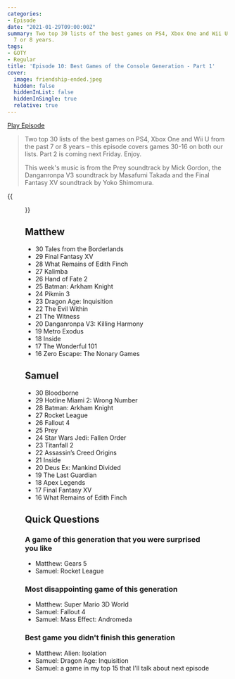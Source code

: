 ```yaml
---
categories:
- Episode
date: "2021-01-29T09:00:00Z"
summary: Two top 30 lists of the best games on PS4, Xbox One and Wii U from the past
  7 or 8 years.
tags:
- GOTY
- Regular
title: 'Episode 10: Best Games of the Console Generation - Part 1'
cover: 
  image: friendship-ended.jpeg
  hidden: false
  hiddenInList: false
  hiddenInSingle: true
  relative: true
---
```


[Play Episode](https://shows.acast.com/the-back-page-a-video-games-podcast/episodes/6249ec71be92a6001320e9d0)
> Two top 30 lists of the best games on PS4, Xbox One and Wii U from the past 7 or 8 years – this episode covers games 30-16 on both our lists. Part 2 is coming next Friday. Enjoy.
>
> This week's music is from the Prey soundtrack by Mick Gordon, the Danganronpa V3 soundtrack by Masafumi Takada and the Final Fantasy XV soundtrack by Yoko Shimomura.

{{<figure 
    src="friendship-ended.jpeg"
    alt="Friendship Ended" >}}

## Matthew

- 30 Tales from the Borderlands
- 29 Final Fantasy XV
- 28 What Remains of Edith Finch
- 27 Kalimba
- 26 Hand of Fate 2
- 25 Batman: Arkham Knight
- 24 Pikmin 3
- 23 Dragon Age: Inquisition
- 22 The Evil Within
- 21 The Witness
- 20 Danganronpa V3: Killing Harmony
- 19 Metro Exodus
- 18 Inside
- 17 The Wonderful 101
- 16 Zero Escape: The Nonary Games

## Samuel

- 30 Bloodborne
- 29 Hotline Miami 2: Wrong Number
- 28 Batman: Arkham Knight
- 27 Rocket League
- 26 Fallout 4
- 25 Prey
- 24 Star Wars Jedi: Fallen Order
- 23 Titanfall 2
- 22 Assassin’s Creed Origins
- 21 Inside
- 20 Deus Ex: Mankind Divided
- 19 The Last Guardian
- 18 Apex Legends
- 17 Final Fantasy XV
- 16 What Remains of Edith Finch

## Quick Questions

### A game of this generation that you were surprised you like

- Matthew: Gears 5
- Samuel: Rocket League

### Most disappointing game of this generation

- Matthew: Super Mario 3D World
- Samuel: Fallout 4
- Samuel: Mass Effect: Andromeda

### Best game you didn't finish this generation

- Matthew: Alien: Isolation
- Samuel: Dragon Age: Inquisition
- Samuel: a game in my top 15 that I'll talk about next episode